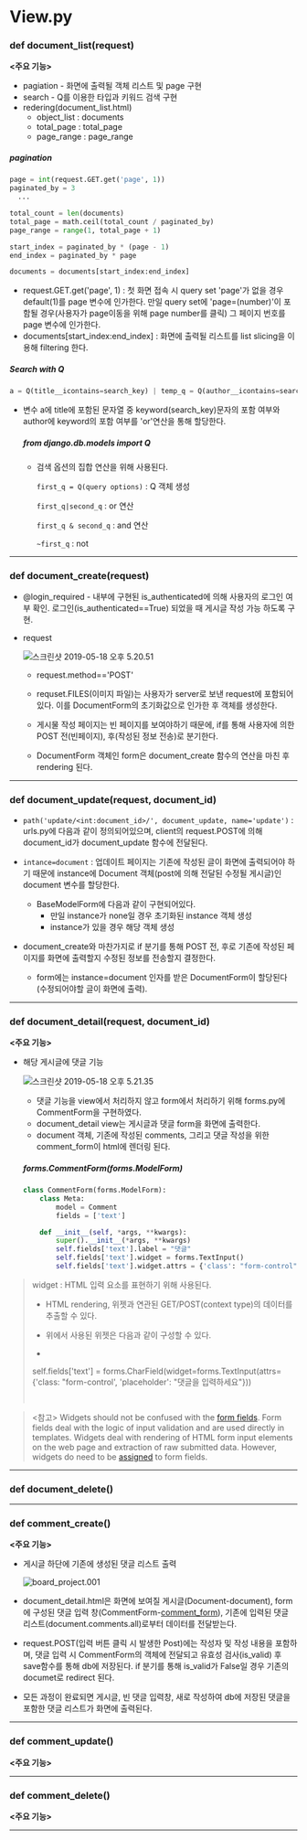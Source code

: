 # View.py

### def document_list(request)

**<주요 기능>**

- pagiation - 화면에 출력될 객체 리스트 및 page 구현
- search - Q를 이용한 타입과 키워드 검색 구현
- redering(document_list.html)
  - object_list : documents
  - total_page : total_page
  - page_range : page_range

##### pagination

```python
page = int(request.GET.get('page', 1))
paginated_by = 3
  ...

total_count = len(documents)
total_page = math.ceil(total_count / paginated_by)
page_range = range(1, total_page + 1)

start_index = paginated_by * (page - 1)
end_index = paginated_by * page

documents = documents[start_index:end_index]
```

- request.GET.get('page', 1) : 첫 화면 접속 시 query set 'page'가 없을 경우 default(<int>1)를 page 변수에 인가한다.
  만일 query set에 'page=(number)'이 포함될 경우(사용자가 page이동을 위해 page number를 클릭) 그 페이지 번호를 page 변수에 인가한다.
- documents[start_index:end_index] : 화면에 출력될 리스트를 list slicing을 이용해 filtering 한다. 

##### Search with Q

```python
a = Q(title__icontains=search_key) | temp_q = Q(author__icontains=search_key)
```

- 변수 a에 title에 포함된 문자열 중 keyword(search_key)문자의 포함 여부와 author에 keyword의 포함 여부를 'or'연산을 통해 할당한다.

  ##### from django.db.models import Q

  - 검색 옵션의 집합 연산을 위해 사용된다.

    ```first_q = Q(query options)``` : Q 객체 생성

    ```first_q|second_q``` : or 연산

    ```first_q & second_q``` : and 연산

    ```~first_q``` : not

------

### def document_create(request)

- @login_required - 내부에 구현된 is_authenticated에 의해 사용자의 로그인 여부 확인. 로그인(is_authenticated==True) 되었을 때 게시글 작성 가능 하도록 구현.

- request 

  ![스크린샷 2019-05-18 오후 5.20.51](https://github.com/navill/TIL/blob/master/Django/class_project/Board_project/detail_information/스크린샷%202019-05-18%20오후%205.20.51.png)

  - request.method=='POST'
  - requset.FILES(이미지 파일)는 사용자가 server로 보낸 request에 포함되어있다. 이를 DocumentForm의 초기화값으로 인가한 후 객체를 생성한다.

  - 게시물 작성 페이지는 빈 페이지를 보여야하기 때문에, if를 통해 사용자에 의한 POST 전(빈페이지), 후(작성된 정보 전송)로 분기한다.

  - DocumentForm 객체인 form은 document_create 함수의 연산을 마친 후 rendering 된다.

------

### def document_update(request, document_id)

- ```path('update/<int:document_id>/', document_update, name='update')``` : urls.py에 다음과 같이 정의되어있으며, client의 request.POST에 의해 document_id가 document_update 함수에 전달된다.

- ```intance=document``` : 업데이트 페이지는 기존에 작성된 글이 화면에 출력되어야 하기 때문에 instance에 Document 객체(post에 의해 전달된 수정될 게시글)인 document 변수를 할당한다.
  - BaseModelForm에 다음과 같이 구현되어있다.
    - 만일 instance가 none일 경우 초기화된 instance 객체 생성
    - instance가 있을 경우 해당 객체 생성
- document_create와 마찬가지로 if 분기를 통해 POST 전, 후로 기존에 작성된 페이지를 화면에 출력할지 수정된 정보를 전송할지 결정한다.
  - form에는 instance=document 인자를 받은 DocumentForm이 할당된다(수정되어야할 글이 화면에 출력).

------

### def document_detail(request, document_id)

**<주요 기능>**

- 해당 게시글에 댓글 기능

  ![스크린샷 2019-05-18 오후 5.21.35](https://github.com/navill/TIL/blob/master/Django/class_project/Board_project/detail_information/스크린샷%202019-05-18%20오후%205.21.35.png)

  - 댓글 기능을 view에서 처리하지 않고 form에서 처리하기 위해 forms.py에 CommentForm을 구현하였다.
  - document_detail view는 게시글과 댓글 form을 화면에 출력한다.
  - document 객체, 기존에 작성된 comments, 그리고 댓글 작성을 위한 comment_form이 html에 렌더링 된다.

  ##### forms.CommentForm(forms.ModelForm)

  ```python
  class CommentForm(forms.ModelForm):
      class Meta:
          model = Comment
          fields = ['text']
  
      def __init__(self, *args, **kwargs):
          super().__init__(*args, **kwargs)
          self.fields['text'].label = "댓글"
          self.fields['text'].widget = forms.TextInput()
          self.fields['text'].widget.attrs = {'class': "form-control", 'placeholder': "댓글을 입력하세요"}
  ```

  

> widget : HTML 입력 요소를 표현하기 위해 사용된다.
>
> - HTML rendering, 위젯과 연관된 GET/POST(context type)의 데이터를 추출할 수 있다.
>
> - 위에서 사용된 위젯은 다음과 같이 구성할 수 있다.
>
> - ```python
>  self.fields['text'] = forms.CharField(widget=forms.TextInput(attrs={'class: "form-control', 'placeholder': "댓글을 입력하세요"}))
>  ```
>  ```
> 
>  ```

> <참고>
> Widgets should not be confused with the [form fields](https://docs.djangoproject.com/ko/2.2/ref/forms/fields/). Form fields deal with the logic of input validation and are used directly in templates. Widgets deal with rendering of HTML form input elements on the web page and extraction of raw submitted data. However, widgets do need to be [assigned](https://docs.djangoproject.com/ko/2.2/ref/forms/widgets/#widget-to-field) to form fields.

------

### def document_delete()





------

### def comment_create()

**<주요 기능>**

- 게시글 하단에 기존에 생성된 댓글 리스트 출력

  ![board_project.001](https://github.com/navill/TIL/blob/master/Django/class_project/Board_project/detail_information/board_project/board_project.001.jpeg)

- document_detail.html은 화면에 보여질 게시글(Document-document), form에 구성된 댓글 입력 창(CommentForm-[comment_form](#formscommentformformsmodelform)), 기존에 입력된 댓글 리스트(document.comments.all)로부터 데이터를 전달받는다.

- request.POST(입력 버튼 클릭 시 발생한 Post)에는 작성자 및 작성 내용을 포함하며, 댓글 입력 시 CommentForm의 객체에 전달되고 유효성 검사(is_valid) 후 save함수를 통해 db에 저장된다. 
  if 분기를 통해 is_valid가 False일 경우 기존의 documet로 redirect 된다.
  
- 모든 과정이 완료되면 게시글, 빈 댓글 입력창, 새로 작성하여 db에 저장된 댓글을 포함한 댓글 리스트가 화면에 출력된다.

------

### def comment_update()

**<주요 기능>**



------

### def comment_delete()

**<주요 기능>**



------

